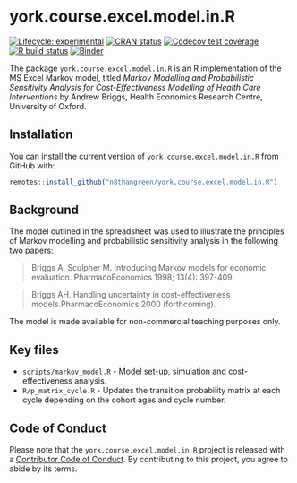 
<!-- README.md is generated from README.Rmd. Please edit that file -->

# york.course.excel.model.in.R

<!-- badges: start -->

[![Lifecycle:
experimental](https://img.shields.io/badge/lifecycle-experimental-orange.svg)](https://www.tidyverse.org/lifecycle/#experimental)
[![CRAN
status](https://www.r-pkg.org/badges/version/york.course.excel.model.in.R)](https://CRAN.R-project.org/package=york.course.excel.model.in.R)
[![Codecov test
coverage](https://codecov.io/gh/n8thangreen/york.course.excel.model.in.R/branch/master/graph/badge.svg)](https://codecov.io/gh/n8thangreen/york.course.excel.model.in.R?branch=master)
[![R build
status](https://github.com/n8thangreen/york.course.excel.model.in.R/workflows/R-CMD-check/badge.svg)](https://github.com/n8thangreen/york.course.excel.model.in.R/actions)
[![Binder](https://mybinder.org/badge_logo.svg)](https://mybinder.org/v2/gh/n8thangreen/york.course.excel.model.in.R/HEAD?urlpath=rstudio)
<!-- badges: end -->

The package `york.course.excel.model.in.R` is an R implementation of the
MS Excel Markov model, titled *Markov Modelling and Probabilistic
Sensitivity Analysis for Cost-Effectiveness Modelling of Health Care
Interventions* by Andrew Briggs, Health Economics Research Centre,
University of Oxford.

## Installation

You can install the current version of `york.course.excel.model.in.R`
from GitHub with:

``` r
remotes::install_github("n8thangreen/york.course.excel.model.in.R")
```

## Background

The model outlined in the spreadsheet was used to illustrate the
principles of Markov modelling and probabilistic sensitivity analysis in
the following two papers:

> Briggs A, Sculpher M. Introducing Markov models for economic
> evaluation. PharmacoEconomics 1998; 13(4): 397-409.

> Briggs AH. Handling uncertainty in cost-effectiveness
> models.PharmacoEconomics 2000 (forthcoming).

The model is made available for non-commercial teaching purposes only.

## Key files

-   `scripts/markov_model.R` - Model set-up, simulation and
    cost-effectiveness analysis.
-   `R/p_matrix_cycle.R` - Updates the transition probability matrix at
    each cycle depending on the cohort ages and cycle number.

## Code of Conduct

Please note that the `york.course.excel.model.in.R` project is released
with a [Contributor Code of
Conduct](https://contributor-covenant.org/version/2/0/CODE_OF_CONDUCT.html).
By contributing to this project, you agree to abide by its terms.
